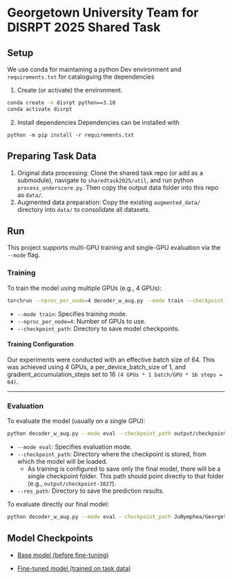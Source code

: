 # Georgetown University Team for DISRPT 2025 Shared Task

## Setup

We use conda for maintaining a python Dev environment and `requirements.txt` for cataloguing the dependencies
1. Create (or activate) the environment.
```bash
conda create -n disrpt python==3.10
conda activate disrpt
```

2. Install dependencies
Dependencies can be installed with
```
python -m pip install -r requirements.txt
```

## Preparing Task Data
1. Original data processing: Clone the shared task repo (or add as a submodule), navigate to `sharedtask2025/util`, and run python `process_underscore.py`. Then copy the output data folder into this repo as `data/`.
2. Augmented data preparation: Copy the existing `augmented_data/` directory into `data/` to consolidate all datasets.


## Run

This project supports multi-GPU training and single-GPU evaluation via the `--mode` flag.

### Training

To train the model using multiple GPUs (e.g., 4 GPUs):

```bash
torchrun --nproc_per_node=4 decoder_w_aug.py --mode train --checkpoint_path output/
```

* `--mode train`: Specifies training mode.
* `--nproc_per_node=4`: Number of GPUs to use.
* `--checkpoint_path`: Directory to save model checkpoints.

#### Training Configuration
Our experiments were conducted with an effective batch size of 64. This was achieved using 4 GPUs, a per_device_batch_size of 1, and gradient_accumulation_steps set to 16 `(4 GPUs * 1 batch/GPU * 16 steps = 64)`.

---

### Evaluation

To evaluate the model (usually on a single GPU):

```bash
python decoder_w_aug.py --mode eval --checkpoint_path output/checkpoint-3827 --res_path res/
```

* `--mode eval`: Specifies evaluation mode.
* `--checkpoint_path`: Directory where the checkpoint is stored, from which the model will be loaded. 
  * As training is configured to save only the final model, there will be a single checkpoint folder. This path should point directly to that folder (e.g., `output/checkpoint-3827`).
* `--res_path`: Directory to save the prediction results.

To evaluate directly our final model:

```bash
python decoder_w_aug.py --mode eval --checkpoint_path JuNymphea/Georgetown-qwen3-4B-finetuned-for-disrpt2025 --res_path res/
```

## Model Checkpoints
- [Base model (before fine-tuning)](https://huggingface.co/JuNymphea/Georgetown-qwen3-4B-pruned-for-disrpt2025)

- [Fine-tuned model (trained on task data)](https://huggingface.co/JuNymphea/Georgetown-qwen3-4B-finetuned-for-disrpt2025)

